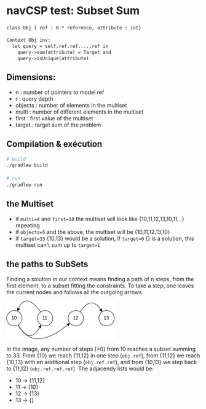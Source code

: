 # navCSP test: Subset Sum

```
class Obj { ref : 0-* reference, attribute : int}

Context Obj inv:
  let query = self.ref.ref.....ref in
    query->sum(attribute) = Target and
    query->isUnique(attribute)
```

## Dimensions:
- n : number of pointers to model ref
- r : query depth
- objects : number of elements in the multiset
- multi : number of different elements in the multiset
- first : first value of the multiset
- target : target sum of the problem

## Compilation & exécution
```bash
# build
./gradlew build

# run
./gradlew run
```
## the Multiset
- if `multi=4` and `first=10` the multiset will look like \{10,11,12,13,10,11,..\} repeating
- if `objects=5` and the above, the multiset will be \{10,11,12,13,10\}
- if `target=33` \{10,13\} would be a solution, if `target=0` \{\} is a solution, this multiset can't sum up to `target=1`

## the paths to SubSets
Finding a solution in our context means finding a path of n steps, from the first element, to a subset fitting the constraints.
To take a step, one leaves the current nodes and follows all the outgoing arrows.

![subsetsumpath](readme/subsetsumpath.png)

In the image, any number of steps (>0) from 10 reaches a subset summing to 33.
From \{10\} we reach \{11,12\} in one step (`obj.ref`), from \{11,12\} we reach \{10,13\} with an additional step (`obj.ref.ref`), and from \{10,13\} we step back to \{11,12\} (`obj.ref.ref.ref`).
The adjacendy lists would be:
- 10 -> \{11,12\}
- 11 -> \{10\}
- 12 -> \{13\}
- 13 -> \{\}

